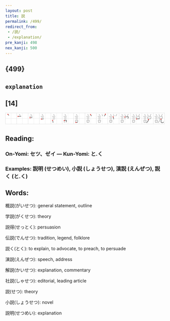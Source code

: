 ```yaml
---
layout: post
title: 説
permalink: /499/
redirect_from:
 - /説/
 - /explanation/
pre_kanji: 498
nex_kanji: 500
---
```


## {499}

## `explanation`

## [14]

<div class="stroke"><img src="../images/E8AAAC.png" /></div>

## Reading:

### On-Yomi: セツ、ゼイ &mdash; Kun-Yomi: と.く

### Examples: 説明 (せつめい), 小説 (しょうせつ), 演説 (えんぜつ), 説く (と.く)

## Words:

概説(がいせつ): general statement, outline

学説(がくせつ): theory

説得(せっとく): persuasion

伝説(でんせつ): tradition, legend, folklore

説く(とく): to explain, to advocate, to preach, to persuade

演説(えんぜつ): speech, address

解説(かいせつ): explanation, commentary

社説(しゃせつ): editorial, leading article

説(せつ): theory

小説(しょうせつ): novel

説明(せつめい): explanation
